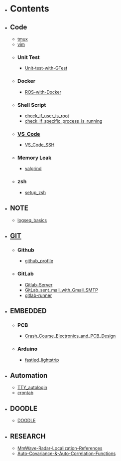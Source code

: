 - # Contents
- ## Code
	- [tmux](tmux.md)
	- [vim](vim.md)
	- ### Unit Test
		- [Unit-test-with-GTest](Unit-test-with-GTest.md)
	- ### Docker
		- [ROS-with-Docker](ROS-with-Docker.md)
	- ### Shell Script
		- [check_if_user_is_root](check_if_user_is_root.md)
		- [check_if_specific_process_is_running](check_if_specific_process_is_running.md)
	- ### [VS_Code](VS_Code.md)
		- [VS_Code_SSH](VS_Code_SSH.md)
	- ### Memory Leak
		- [valgrind](valgrind.md)
	- ### zsh
		- [setup_zsh](setup_zsh.md)
- ## NOTE
	- [logseq_basics](logseq_basic.md)
- ## [GIT](GIT.md )
	- ### Github
		- [github_profile](Github_Profile.md)
	- ### GitLab
		- [Gitlab-Server](Gitlab-Server.md)
		- [GitLab_sent_mail_with_Gmail_SMTP](GitLab_sent_mail_with_Gmail_SMTP.md)
		- [gitlab-runner](gitlab-runner.md)
- ## EMBEDDED
	- ### PCB
		- [Crash_Course_Electronics_and_PCB_Design](Crash_Course_Electronics_and_PCB_Design.md)
	- ### Arduino
		- [fastled_lightstrip](fastled_lightstrip.md)
- ## Automation
	- [TTY_autologin](TTY_autologin.md)
	- [crontab](crontab.md)
- ## DOODLE
	- [DOODLE](DOODLE.md)
- ## RESEARCH
	- [MmWave-Radar-Localization-References](MmWave-Radar-Localization-References.md)
	- [Auto-Covariance-&-Auto-Correlation-Functions](Auto-Covariance-&-Auto-Correlation-Functions.md)